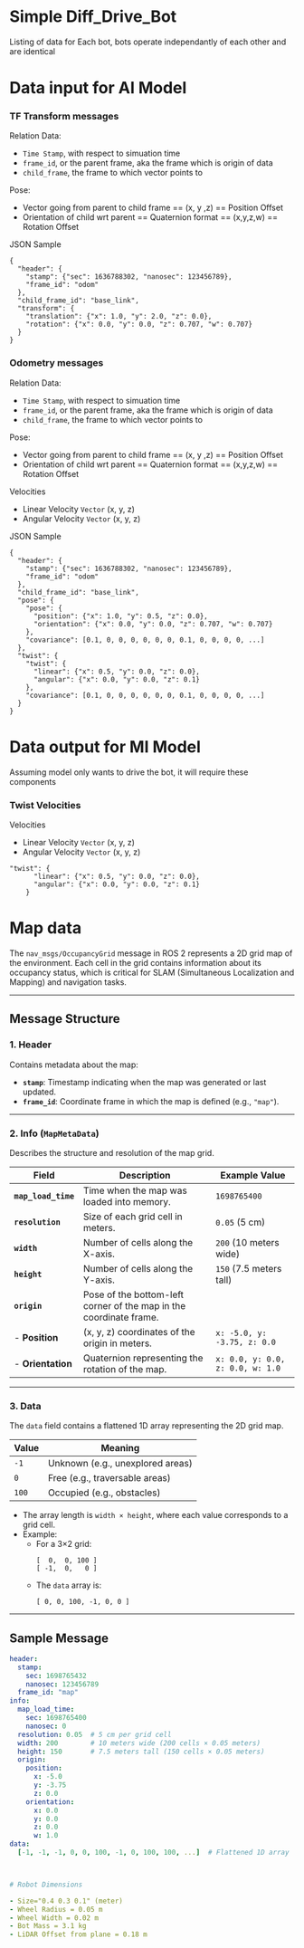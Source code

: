 # Simple Diff_Drive_Bot

Listing of data for Each bot, bots operate independantly of each other and are identical

# Data input for AI Model 

### TF Transform messages

Relation Data:
- `Time Stamp`, with respect to simuation time
- `frame_id`, or the parent frame, aka the frame which is origin of data
- `child_frame`, the frame to which vector points to


Pose:
- Vector going from parent to child frame == (x, y ,z) == Position Offset
- Orientation of child wrt parent == Quaternion format == (x,y,z,w) == Rotation Offset

JSON Sample
```
{
  "header": {
    "stamp": {"sec": 1636788302, "nanosec": 123456789},
    "frame_id": "odom"
  },
  "child_frame_id": "base_link",
  "transform": {
    "translation": {"x": 1.0, "y": 2.0, "z": 0.0},
    "rotation": {"x": 0.0, "y": 0.0, "z": 0.707, "w": 0.707}
  }
}
```

### Odometry messages 

Relation Data:
- `Time Stamp`, with respect to simuation time
- `frame_id`, or the parent frame, aka the frame which is origin of data
- `child_frame`, the frame to which vector points to

Pose:
- Vector going from parent to child frame == (x, y ,z) == Position Offset
- Orientation of child wrt parent == Quaternion format == (x,y,z,w) == Rotation Offset

Velocities
- Linear Velocity `Vector` (x, y, z) 
- Angular Velocity `Vector` (x, y, z)

JSON Sample
```
{
  "header": {
    "stamp": {"sec": 1636788302, "nanosec": 123456789},
    "frame_id": "odom"
  },
  "child_frame_id": "base_link",
  "pose": {
    "pose": {
      "position": {"x": 1.0, "y": 0.5, "z": 0.0},
      "orientation": {"x": 0.0, "y": 0.0, "z": 0.707, "w": 0.707}
    },
    "covariance": [0.1, 0, 0, 0, 0, 0, 0, 0.1, 0, 0, 0, 0, ...]
  },
  "twist": {
    "twist": {
      "linear": {"x": 0.5, "y": 0.0, "z": 0.0},
      "angular": {"x": 0.0, "y": 0.0, "z": 0.1}
    },
    "covariance": [0.1, 0, 0, 0, 0, 0, 0, 0.1, 0, 0, 0, 0, ...]
  }
}
```

# Data output for MI Model

Assuming model only wants to drive the bot, it will require these components

### Twist Velocities

Velocities
- Linear Velocity `Vector` (x, y, z) 
- Angular Velocity `Vector` (x, y, z)

```
"twist": {
      "linear": {"x": 0.5, "y": 0.0, "z": 0.0},
      "angular": {"x": 0.0, "y": 0.0, "z": 0.1}
    }
```

# **Map data**

The `nav_msgs/OccupancyGrid` message in ROS 2 represents a 2D grid map of the environment. Each cell in the grid contains information about its occupancy status, which is critical for SLAM (Simultaneous Localization and Mapping) and navigation tasks.

---

## **Message Structure**

### **1. Header**
Contains metadata about the map:
- **`stamp`**: Timestamp indicating when the map was generated or last updated.
- **`frame_id`**: Coordinate frame in which the map is defined (e.g., `"map"`).

---

### **2. Info (`MapMetaData`)**
Describes the structure and resolution of the map grid.

| Field             | Description                                                                                     | Example Value           |
|--------------------|-----------------------------------------------------------------------------------------------|-------------------------|
| **`map_load_time`** | Time when the map was loaded into memory.                                                      | `1698765400`            |
| **`resolution`**   | Size of each grid cell in meters.                                                              | `0.05` (5 cm)           |
| **`width`**        | Number of cells along the X-axis.                                                              | `200` (10 meters wide)  |
| **`height`**       | Number of cells along the Y-axis.                                                              | `150` (7.5 meters tall) |
| **`origin`**       | Pose of the bottom-left corner of the map in the coordinate frame.                             |                         |
| - **Position**     | (x, y, z) coordinates of the origin in meters.                                                 | `x: -5.0, y: -3.75, z: 0.0` |
| - **Orientation**  | Quaternion representing the rotation of the map.                                               | `x: 0.0, y: 0.0, z: 0.0, w: 1.0` |

---

### **3. Data**
The `data` field contains a flattened 1D array representing the 2D grid map.

| Value | Meaning            |
|-------|--------------------|
| `-1`  | Unknown (e.g., unexplored areas) |
| `0`   | Free (e.g., traversable areas)   |
| `100` | Occupied (e.g., obstacles)       |

- The array length is `width × height`, where each value corresponds to a grid cell.
- Example:
  - For a 3×2 grid:
    ```
    [  0,  0, 100 ]
    [ -1,  0,   0 ]
    ```
  - The `data` array is:
    ```
    [ 0, 0, 100, -1, 0, 0 ]
    ```

---

## **Sample Message**
```yaml
header:
  stamp:
    sec: 1698765432
    nanosec: 123456789
  frame_id: "map"
info:
  map_load_time:
    sec: 1698765400
    nanosec: 0
  resolution: 0.05  # 5 cm per grid cell
  width: 200        # 10 meters wide (200 cells × 0.05 meters)
  height: 150       # 7.5 meters tall (150 cells × 0.05 meters)
  origin:
    position:
      x: -5.0
      y: -3.75
      z: 0.0
    orientation:
      x: 0.0
      y: 0.0
      z: 0.0
      w: 1.0
data:
  [-1, -1, -1, 0, 0, 100, -1, 0, 100, 100, ...]  # Flattened 1D array



# Robot Dimensions

- Size="0.4 0.3 0.1" (meter)
- Wheel Radius = 0.05 m
- Wheel Width = 0.02 m
- Bot Mass = 3.1 kg
- LiDAR Offset from plane = 0.18 m 
